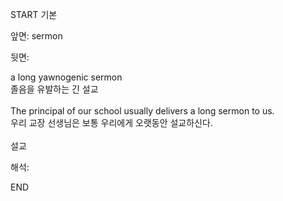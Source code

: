 START
기본

앞면:
sermon


뒷면:
<div>a long yawnogenic sermon </div><div><div>졸음을 유발하는 긴 설교</div></div><div><br></div><div><div>The principal of our school usually delivers a long sermon to us. </div><div><div>우리 교장 선생님은 보통 우리에게 오랫동안 설교하신다.</div></div></div><div><br></div><div>설교</div>


해석:

END